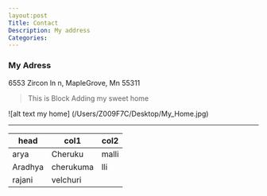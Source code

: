 ```yaml
---
layout:post
Title: Contact
Description: My address
Categories:
---
```


### My Adress
6553 Zircon ln n, MapleGrove, Mn 55311
> This is Block
> Adding my sweet home

![alt text my home] (/Users/Z009F7C/Desktop/My_Home.jpg)

---------

|head|col1|col2|
|---|---|---|
|arya|Cheruku|malli|
|Aradhya|cherukuma|lli|
|rajani|velchuri|
